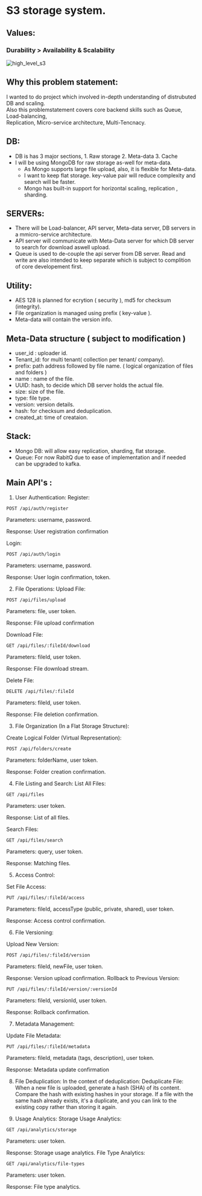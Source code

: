 # S3 storage system.
## Values: 
### Durability > Availability & Scalability
![high_level_s3](https://github.com/stormspirit03/portfolio/assets/53505985/4c1e8dde-7c08-4f3a-9bd3-14fa19970db7)

## Why this problem statement:
 I wanted to do project which involved in-depth understanding of distrubuted DB and scaling.<br> Also this problemstatement covers core backend skills such as Queue, Load-balancing,<br> Replication,  Micro-service architecture, Multi-Tencnacy.
 
## DB:
* DB is has 3 major sections, 1. Raw storage 2. Meta-data 3. Cache
* I will be using MongoDB for raw storage as-well for meta-data.
  - As Mongo supports large file upload, also, it is flexible for Meta-data.
  - I want to keep flat storage. key-value pair will reduce complexity and search will be faster.
  - Mongo has built-in support for horizontal scaling, replication , sharding.

## SERVERs: 
* There will be Load-balancer, API server, Meta-data server, DB servers in a mmicro-service architecture.
* API server will communicate with Meta-Data server for which DB server to search for download aswell upload.
* Queue is used to de-couple the api server from DB server. Read and write are also intended to keep separate which is subject to
  complition of core developement first.

## Utility:
* AES 128 is planned for ecrytion ( security ), md5 for checksum (integrity). 
* File organization is managed using prefix ( key-value ).
* Meta-data will contain the version info.

## Meta-Data structure ( subject to modification )
  - user_id : uploader id.
  - Tenant_id: for multi tenant( collection per tenant/ company).
  - prefix: path address followed by file name. ( logical organization of files and folders )
  - name : name of the file.
  - UUID: hash, to decide which DB server holds the actual file.
  - size: size of the file.
  - type: file type.
  - version: version details.
  - hash: for checksum and deduplication.
  - created_at: time of creataion.
    
## Stack:
- Mongo DB: will allow easy replication, sharding, flat storage.
- Queue: For now RabitQ due to ease of implementation and if needed can be upgraded to kafka.
  

## Main API's : 
1. User Authentication:
Register:

```
POST /api/auth/register
```
Parameters: username, password.

Response: User registration confirmation

Login:
```
POST /api/auth/login
```
Parameters: username, password.

Response: User login confirmation, token.

2. File Operations:
Upload File:

```
POST /api/files/upload
```
Parameters: file, user token.

Response: File upload confirmation

Download File:

```
GET /api/files/:fileId/download
```
Parameters: fileId, user token.

Response: File download stream.

Delete File:

```
DELETE /api/files/:fileId
```
Parameters: fileId, user token.

Response: File deletion confirmation.

3. File Organization (In a Flat Storage Structure):
   
Create Logical Folder (Virtual Representation):
```
POST /api/folders/create
```
Parameters: folderName, user token.

Response: Folder creation confirmation.

4. File Listing and Search:
List All Files:

```
GET /api/files
```
Parameters: user token.

Response: List of all files.

Search Files:

```
GET /api/files/search
```
Parameters: query, user token.

Response: Matching files.

5. Access Control:

Set File Access:
```
PUT /api/files/:fileId/access
```
Parameters: fileId, accessType (public, private, shared), user token.

Response: Access control confirmation.

6. File Versioning:
   
Upload New Version:

```
POST /api/files/:fileId/version
```
Parameters: fileId, newFile, user token.

Response: Version upload confirmation.
Rollback to Previous Version:

```
PUT /api/files/:fileId/version/:versionId
```
Parameters: fileId, versionId, user token.

Response: Rollback confirmation.

7. Metadata Management:
   
Update File Metadata:
```
PUT /api/files/:fileId/metadata
```
Parameters: fileId, metadata (tags, description), user token.

Response: Metadata update confirmation

8. File Deduplication:
In the context of deduplication:
Deduplicate File:
When a new file is uploaded, generate a hash (SHA) of its content.
Compare the hash with existing hashes in your storage.
If a file with the same hash already exists, it's a duplicate, and you can link to the existing copy rather than storing it again.

10. Usage Analytics:
Storage Usage Analytics:

```
GET /api/analytics/storage
```
Parameters: user token.

Response: Storage usage analytics.
File Type Analytics:

```
GET /api/analytics/file-types
```
Parameters: user token.

Response: File type analytics.





    



